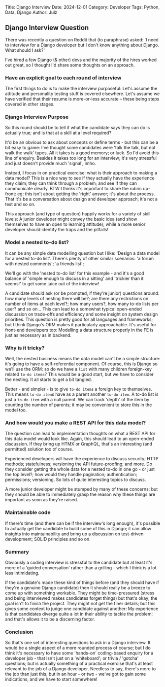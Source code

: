 Title: Django Interview
Date: 2024-12-01
Category: Developer
Tags: Python, Data, Django
Author: Julz

## Django Interview Question

There was recently a question on Reddit that (to paraphrase) asked: 'I need to interview for a Django developer but I don't know anything about Django. What should I ask?'

I've hired a few Django (& other) devs and the majority of the hires worked out great, so I thought I'd share some thoughts on an approach.

### Have an explicit goal to each round of interview

The first things to do is to make the interview purposeful: Let's assume the attitude and personality testing stuff is covered elsewhere. Let's assume we have verified that their resume is 
more-or-less accurate – these being steps covered in other stages.

### Django Interview Purpose

So this round should be to tell if what the candidate says they can do is actually true; and is that at a skill at a level required?

It'd be an obvious to ask about concepts or define terms - but this can be a bit easy to game: I've thought some candidates were 'talk the talk, but not walk the walk' types. All it takes is a good 
memory;
or 
luck. So I'd 
avoid this line of 
enquiry. Besides it takes too long for an interview; it's very stressful and just doesn't provide much 'signal', imho.

Instead, I focus in on practical exercise: what is their approach to making a data model? This is a nice way to see if they actually have the experience they claim; they can think through a problem; 
and 
see if 
they can 
communicate 
clearly. BTW I thinks it's important to share the rubric up-front: eg: this isn't about getting the 'right' answer; it's about the process. That it's be a conversation about design and developer 
approach; it's not a test and so on.

This approach (and type of question) happily 
works 
for a variety of skill 
levels: A junior developer might convey the basic idea (and show themselves to have an open to learning attitude); while a more senior developer should identify the traps and the pitfalls!

### Model a nested to-do list?

It can be any simple data modelling question but I like: 'Design a data model for a nested to-do list'. There's plenty of other similar scenarios: 'a forum with nested comments'; 'a friends list';

We'll go with the 'nested to-do list' for this example - and it's a good balance of 'simple enough to discuss in a sitting' and 'trickier than it seems!' to get some juice out of the interview!

A candidate should ask (or be prompted, if they're junior) questions around: how many levels of nesting there will be?; are there any restrictions on number of items at each level?; how 
many users?, 
how 
many 
to-do lists per user? and so on... This can lead to a somewhat typical open-ended discussion on trade-offs and efficiency and some insight on system design priorities. This question is pretty good 
for all languages and frameworks; but I think Django's ORM makes it particularly approachable. It's useful for front-end developers too: Modelling a data structure properly in the FE is just as 
necessary as in backend. 

### Why is it tricky?

Well, the nested business means the data model can't be a simple structure: it's going to have a self-referential component. Of course, this is Django so we'll use the ORM: so do we have a `list` 
with many children foreign-key related `to-do items`? This would be a good start, but we have to consider the nesting. It all starts to get a bit tangled.

Better - and simpler - is to give `to-do items` a foreign key to themselves. This means `to-do item`s have as a parent another `to-do item`. A to-do list is just a `to-do item` with a null 
parent. We can track 'depth' of the item by counting the number of parents; it may be convenient to store this in the model too.

### And how would you make a REST API for this data model?
The question can lead to implementation thoughts on what a REST API for this data model would look like. Again, this should lead to an open-ended discussion. If they bring up HTMX or GraphQL, 
that's an interesting (and permitted) solution too of course.

Experienced developers will have the experience to discuss security; HTTP methods; statefulness; versioning the API future-proofing; and more. Do they consider getting the whole data for a nested 
to-do in one go - or just the top level?; how would they handle pagination; authentication; permissions; versioning. So lots of quite interesting topics to discuss.

A more junior developer might be stumped by many of 
these 
concerns; 
but they should be able to immediately grasp the reason why these things are important as soon as they're raised.

### Maintainable code

If there's time (and there can be if the interview's long enough), it's possible to actually get the candidate to build some of this in Django; it can allow insights into maintainability and 
bring up a 
discussion on test-driven development; SOLID principles and so on. 

### Summary

Obviously a coding interview is stressful to the candidate but at least it's more of a 'guided conversation' rather than a grilling - which I think is a lot less intimidating.

If the candidate's made 
these kind of things before (and they 
should have if they're a genuine Django candidate) then it should really be a breeze to come up with something workable. They might be time-pressured (stress and being interviewed makes candidates 
forget things) but that's okay; the 
goal 
isn't to finish the project. They might not get the finer details; but this gives some context to judge one candidate against another: My experience is that candidates diverge quite a lot in their 
ability to tackle the problem; and that's allows it to be a discerning factor.

### Conclusion

So that's one set of interesting questions to ask in a Django interview. It would be a single aspect of a more rounded process of course; but I do think it's necessary to have some 'hands-on' 
coding-based enquiry for a developer job - that isn't just on a 'whiteboard'; or trivia / 'gotcha' questions; but is actually something of a practical exercise that's at least relevant to the job 
of a Django developer. Needless to say, there's more to the job than just this; but in an hour - or two - we've got to gain some indications; and we have to start somewhere! 